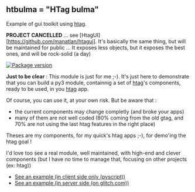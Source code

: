 ## htbulma = "HTag bulma"

Example of gui toolkit using [htag](https://github.com/manatlan/htag).

**PROJECT CANCELLED** ... see [HtagUI][https://github.com/manatlan/htagui]. It's basically the same thing, but will be maintained for public ... It exposes less objects, but it exposes the best ones, and will be rock-solid (a day)


<a href="https://pypi.org/project/htbulma/">
    <img src="https://badge.fury.io/py/htbulma.svg" alt="Package version">
</a>

**Just to be clear** : This module is just for me ;-). It's just here to demonstrate that you can build a py3 module, containnig a set of [htag](https://github.com/manatlan/htag)'s components, ready to be used, in you [htag](https://github.com/manatlan/htag) app.

Of course, you can use it, at your own risk. But be aware that :

 * the current components may change completly (and broke your apps)
 * many of them are not well coded (80% coming from the old gtag, and 70% are not using the last htag features in the right place)
 
Theses are my components, for my quick's htag apps ;-), for demo'ing the htag goal !

I'd love too see a real module, well maintained, with high-end and clever components (but I have no time to manage that, focusing on other projects (ex: htag))

 - [See an example (in client side only (pyscript))](https://raw.githack.com/manatlan/htag/main/examples/pyscript_htbulma.html)
 - [See an example (in server side (on glitch.com))](https://htag.glitch.me/Test?app=c99)

